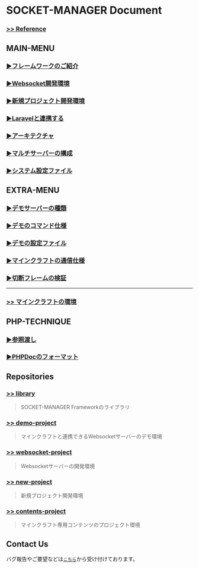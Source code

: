 # SOCKET-MANAGER Document
### <a href="https://socket-manager.github.io/document/reference/index.html" target="_blank">>> Reference</a>

## MAIN-MENU

### <a href="https://socket-manager.github.io/document/" target="_blank">▶フレームワークのご紹介</a>

### <a href="https://socket-manager.github.io/document/websocket.html" target="_blank">▶Websocket開発環境</a>

### <a href="https://socket-manager.github.io/document/new-project.html" target="_blank">▶新規プロジェクト開発環境</a>

### <a href="https://socket-manager.github.io/document/laravel.html" target="_blank">▶Laravelと連携する</a>

### <a href="https://socket-manager.github.io/document/architecture.html" target="_blank">▶アーキテクチャ</a>

### <a href="https://socket-manager.github.io/document/multi-server.html" target="_blank">▶マルチサーバーの構成</a>

### <a href="https://socket-manager.github.io/document/system-setting.html" target="_blank">▶システム設定ファイル</a>

## EXTRA-MENU

### <a href="https://socket-manager.github.io/document/extra-demo.html" target="_blank">▶デモサーバーの種類</a>

### <a href="https://socket-manager.github.io/document/extra-demo-command.html" target="_blank">▶デモのコマンド仕様</a>

### <a href="https://socket-manager.github.io/document/extra-demo-setting.html" target="_blank">▶デモの設定ファイル</a>

### <a href="https://socket-manager.github.io/document/extra-minecraft.html" target="_blank">▶マインクラフトの通信仕様</a>

### <a href="https://socket-manager.github.io/document/extra-close-frame.html" target="_blank">▶切断フレームの検証</a>

---
### <a href="https://socket-manager.github.io/document/minecraft-contents/" target="_blank">>> マインクラフトの環境</a>

## PHP-TECHNIQUE

### <a href="https://socket-manager.github.io/document/php-pass-by-reference.html" target="_blank">▶参照渡し</a>

### <a href="https://socket-manager.github.io/document/php-phpdoc.html" target="_blank">▶PHPDocのフォーマット</a>

## Repositories

### <a href="https://github.com/socket-manager/library/" target="_blank">>> library</a>
> SOCKET-MANAGER Frameworkのライブラリ

### <a href="https://github.com/socket-manager/demo-project/" target="_blank">>> demo-project</a>
> マインクラフトと連携できるWebsocketサーバーのデモ環境

### <a href="https://github.com/socket-manager/websocket-project/" target="_blank">>> websocket-project</a>
> Websocketサーバーの開発環境

### <a href="https://github.com/socket-manager/new-project/" target="_blank">>> new-project</a>
> 新規プロジェクト開発環境

### <a href="https://github.com/socket-manager/contents-project/" target="_blank">>> contents-project</a>
> マインクラフト専用コンテンツのプロジェクト環境

## Contact Us

バグ報告やご要望などは<a href="mailto:lib.tech.engineer@gmail.com">`こちら`</a>から受け付けております。
